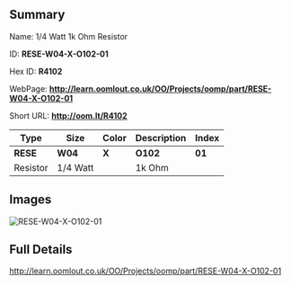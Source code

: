 

## Summary
 
Name: 1/4 Watt 1k Ohm Resistor

ID: __RESE-W04-X-O102-01__

Hex ID: __R4102__

WebPage: __http://learn.oomlout.co.uk/OO/Projects/oomp/part/RESE-W04-X-O102-01__

Short URL: __http://oom.lt/R4102__


| Type   | Size   | Color   | Description   | Index   |    
| ----- | ------   | ------   | -----   | ----   |    
| __RESE__   					| __W04__   					| __X__    						| __O102__    					| __01__ |    
| Resistor		| 1/4 Watt	| 		| 1k Ohm	| 	|

## Images
![RESE-W04-X-O102-01](http://oomlout.com/oomp-gen/parts/RESE-W04-X-O102-01/RESE-W04-X-O102-01_420.jpg)

## Full Details

 http://learn.oomlout.co.uk/OO/Projects/oomp/part/RESE-W04-X-O102-01

